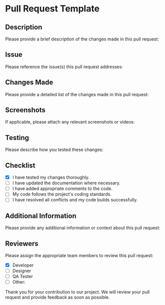# Pull Request Template

## Description
Please provide a brief description of the changes made in this pull request:

## Issue
Please reference the issue(s) this pull request addresses:

## Changes Made
Please provide a detailed list of the changes made in this pull request:

## Screenshots
If applicable, please attach any relevant screenshots or videos:

## Testing
Please describe how you tested these changes:

## Checklist
- [x] I have tested my changes thoroughly.
- [ ] I have updated the documentation where necessary.
- [ ] I have added appropriate comments to the code.
- [ ] My code follows the project's coding standards.
- [ ] I have resolved all conflicts and my code builds successfully.

## Additional Information
Please provide any additional information or context about this pull request:

## Reviewers

Please assign the appropriate team members to review this pull request:

- [x] Developer
- [ ] Designer
- [ ] QA Tester
- [ ] Other:

Thank you for your contribution to our project. We will review your pull request and provide feedback as soon as possible.